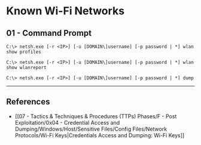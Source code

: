 # Known Wi-Fi Networks

## 01 - Command Prompt

```
C:\> netsh.exe [-r <IP>] [-u [DOMAIN\]username] [-p password | *] wlan show profiles

C:\> netsh.exe [-r <IP>] [-u [DOMAIN\]username] [-p password | *] wlan show wlanreport

C:\> netsh.exe [-r <IP>] [-u [DOMAIN\]username] [-p password | *] dump
```

---
## References

- [[07 - Tactics & Techniques & Procedures (TTPs) Phases/F - Post Exploitation/0x04 - Credential Access and Dumping/Windows/Host/Sensitive Files/Config Files/Network Protocols/Wi-Fi Keys|Credentials Access and Dumping: Wi-Fi Keys]]